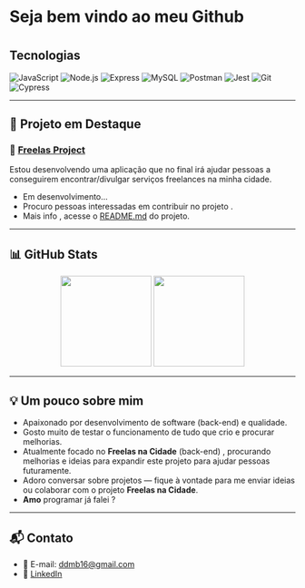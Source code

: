 

<h1 align="left">Seja bem vindo ao meu Github <h1>

## Tecnologias ##

![JavaScript](https://img.shields.io/badge/-JavaScript-05122A?style=flat&logo=javascript)
![Node.js](https://img.shields.io/badge/-Node.js-05122A?style=flat&logo=node.js)
![Express](https://img.shields.io/badge/-Express-05122A?style=flat&logo=express)
![MySQL](https://img.shields.io/badge/-MySQL-05122A?style=flat&logo=mysql)
![Postman](https://img.shields.io/badge/-Postman-05122A?style=flat&logo=postman)
![Jest](https://img.shields.io/badge/-Jest-05122A?style=flat&logo=jest)
![Git](https://img.shields.io/badge/-Git-05122A?style=flat&logo=git)
![Cypress](https://img.shields.io/badge/-Cypress-17202C?style=flat&logo=cypress&logoColor=white)

---

## 🚀 Projeto em Destaque

### 💼 [Freelas Project](https://github.com/drauzin/freelas-project)
Estou desenvolvendo uma aplicação que no final irá ajudar pessoas a conseguirem encontrar/divulgar serviços freelances na minha cidade.

- Em desenvolvimento...
- Procuro pessoas interessadas em contribuir no projeto .
- Mais info , acesse o [README.md](https://github.com/drauzin/Freelas-Project/blob/main/README.md) do projeto.
---

## 📊 GitHub Stats

<div align="center">
  <img height="160em" src="https://github-readme-stats.vercel.app/api?username=drauzin&show_icons=true&theme=tokyonight&include_all_commits=true&count_private=true"/>
  <img height="160em" src="https://github-readme-stats.vercel.app/api/top-langs/?username=drauzin&layout=compact&langs_count=7&theme=tokyonight"/>
</div>

---

## 💡 Um pouco sobre mim

- Apaixonado por desenvolvimento de software (back-end) e qualidade.  
- Gosto muito de testar o funcionamento de tudo que crio e procurar melhorias.  
- Atualmente focado no **Freelas na Cidade** (back-end) , procurando melhorias e ideias para expandir este projeto para ajudar pessoas futuramente.
- Adoro conversar sobre projetos — fique à vontade para me enviar ideias ou colaborar com o projeto **Freelas na Cidade**.
- **Amo** programar já falei ?  

---
## 📬 Contato

- 📧 E-mail: ddmb16@gmail.com  
- 💼 [LinkedIn](https://linkedin.com/in/drauziodominik)

